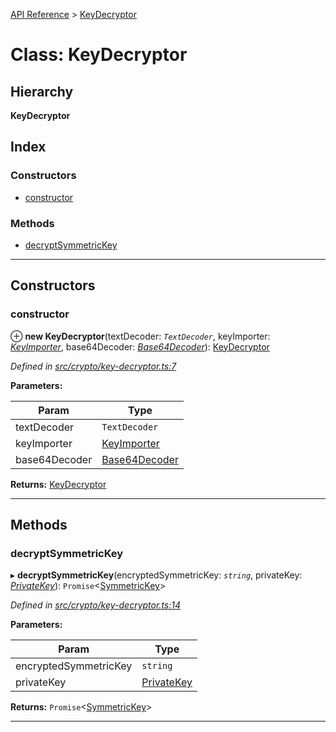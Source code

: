 [API Reference](../README.md) > [KeyDecryptor](../classes/keydecryptor.md)

# Class: KeyDecryptor

## Hierarchy

**KeyDecryptor**

## Index

### Constructors

* [constructor](keydecryptor.md#constructor)

### Methods

* [decryptSymmetricKey](keydecryptor.md#decryptsymmetrickey)

---

## Constructors

<a id="constructor"></a>

###  constructor

⊕ **new KeyDecryptor**(textDecoder: *`TextDecoder`*, keyImporter: *[KeyImporter](keyimporter.md)*, base64Decoder: *[Base64Decoder](base64decoder.md)*): [KeyDecryptor](keydecryptor.md)

*Defined in [src/crypto/key-decryptor.ts:7](https://github.com/repux/repux-lib/blob/7e923cd/src/crypto/key-decryptor.ts#L7)*

**Parameters:**

| Param | Type |
| ------ | ------ |
| textDecoder | `TextDecoder` |
| keyImporter | [KeyImporter](keyimporter.md) |
| base64Decoder | [Base64Decoder](base64decoder.md) |

**Returns:** [KeyDecryptor](keydecryptor.md)

___

## Methods

<a id="decryptsymmetrickey"></a>

###  decryptSymmetricKey

▸ **decryptSymmetricKey**(encryptedSymmetricKey: *`string`*, privateKey: *[PrivateKey](../interfaces/privatekey.md)*): `Promise`<[SymmetricKey](../interfaces/symmetrickey.md)>

*Defined in [src/crypto/key-decryptor.ts:14](https://github.com/repux/repux-lib/blob/7e923cd/src/crypto/key-decryptor.ts#L14)*

**Parameters:**

| Param | Type |
| ------ | ------ |
| encryptedSymmetricKey | `string` |
| privateKey | [PrivateKey](../interfaces/privatekey.md) |

**Returns:** `Promise`<[SymmetricKey](../interfaces/symmetrickey.md)>

___


